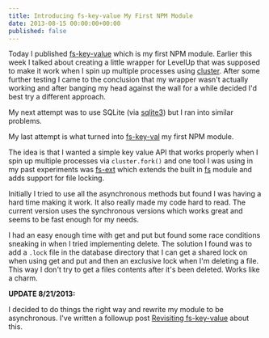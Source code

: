```yaml
---
title: Introducing fs-key-value My First NPM Module
date: 2013-08-15 00:00:00+00:00
published: false
---
```


Today I published [fs-key-value](https://npmjs.org/package/fs-key-value) which is my first NPM module.  Earlier this week I talked about creating a little wrapper for LevelUp that was supposed to make it work when I spin up multiple processes using [cluster](https://npmjs.org/package/cluster).  After some further testing I came to the conclusion that my wrapper wasn't actually working and after banging my head against the wall for a while decided I'd best try a different approach.

My next attempt was to use SQLite (via [sqlite3](https://npmjs.org/package/sqlite3)) but I ran into similar problems.

My last attempt is what turned into [fs-key-val](https://npmjs.org/package/fs-key-value) my first NPM module.

The idea is that I wanted a simple key value API that works properly when I spin up multiple processes via `cluster.fork()` and one tool I was using in my past experiments was [fs-ext](https://npmjs.org/package/fs-ext) which extends the built in [fs](http://nodejs.org/api/fs.html) module and adds support for file locking.

Initially I tried to use all the asynchronous methods but found I was having a hard time making it work. It also really made my code hard to read.  The current version uses the synchronous versions which works great and seems to be fast enough for my needs.

I had an easy enough time with get and put but found some race conditions sneaking in when I tried implementing delete.  The solution I found was to add a `.lock` file in the database directory that I can get a shared lock on when using get and put and then an exclusive lock when I'm deleting a file.  This way I don't try to get a files contents after it's been deleted.  Works like a charm.

**UPDATE 8/21/2013:**

I decided to do things the right way and rewrite my module to be asynchronous.  I've written a followup post [Revisiting fs-key-value](/revisiting-fs-key-value/) about this.
